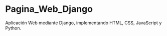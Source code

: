 # Pagina_Web_Django
Aplicación Web mediante  Django, implementando HTML, CSS, JavaScript y Python. 
